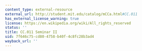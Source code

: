 ```yaml
---
content_type: external-resource
external_url: http://student.mit.edu/catalog/mCCa.html#CC.011
has_external_license_warning: true
license: https://en.wikipedia.org/wiki/All_rights_reserved
status: ''
title: CC.011 Seminar II
uid: 7f646c75-cd80-4758-b40f-4c8fc28b3ad4
wayback_url: ''
---
```

